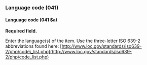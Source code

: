 ### Language code (041)

#### Language code (041 $a)
**Required field.**

Enter the language(s) of the item. Use the three-letter ISO 639-2 abbreviations found
here: [http://www.loc.gov/standards/iso639-2/php/code\_list.php](http://www.loc.gov/standards/iso639-2/php/code_list.php)
